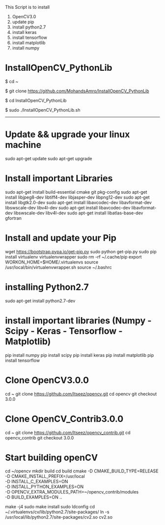 This Script is to install 
1. OpenCV3.0
2. update pip
3. install python2.7
4. install keras
5. install tensorflow
6. install matplotlib
7. install numpy

# InstallOpenCV_PythonLib #
$ cd ~

$ git clone https://github.com/MohandsAmro/InstallOpenCV_PythonLib

$ cd InstallOpenCV_PythonLib

$ sudo ./InstallOpenCV_PythonLib.sh

--------------------------------------------------------------------------

# Update && upgrade your linux machine
sudo apt-get update
sudo apt-get upgrade

# Install important Libraries
sudo apt-get install build-essential cmake git pkg-config
sudo apt-get install libjpeg8-dev libtiff4-dev libjasper-dev libpng12-dev
sudo apt-get install libgtk2.0-dev
sudo apt-get install libavcodec-dev libavformat-dev libswscale-dev libv4l-dev
sudo apt-get install libavcodec-dev libavformat-dev libswscale-dev libv4l-dev
sudo apt-get install libatlas-base-dev gfortran

# Install and update your Pip
wget https://bootstrap.pypa.io/get-pip.py
sudo python get-pip.py
sudo pip install virtualenv virtualenvwrapper
sudo rm -rf ~/.cache/pip
export WORKON_HOME=$HOME/.virtualenvs
source /usr/local/bin/virtualenvwrapper.sh
source ~/.bashrc

# installing Python2.7
sudo apt-get install python2.7-dev

# install important libraries (Numpy - Scipy - Keras - Tensorflow - Matplotlib)
pip install numpy
pip install scipy
pip install keras
pip install matplotlib
pip install tensorflow

# Clone OpenCV3.0.0
cd ~
git clone https://github.com/Itseez/opencv.git
cd opencv
git checkout 3.0.0

# Clone OpenCV_Contrib3.0.0
cd ~
git clone https://github.com/Itseez/opencv_contrib.git
cd opencv_contrib
git checkout 3.0.0

# Start building openCV 
cd ~/opencv
mkdir build
cd build
cmake -D CMAKE_BUILD_TYPE=RELEASE \
	-D CMAKE_INSTALL_PREFIX=/usr/local \
	-D INSTALL_C_EXAMPLES=ON \
	-D INSTALL_PYTHON_EXAMPLES=ON \
	-D OPENCV_EXTRA_MODULES_PATH=~/opencv_contrib/modules \
	-D BUILD_EXAMPLES=ON ..

make -j4
sudo make install
sudo ldconfig
cd ~/.virtualenvs/cv/lib/python2.7/site-packages/
ln -s /usr/local/lib/python2.7/site-packages/cv2.so cv2.so

